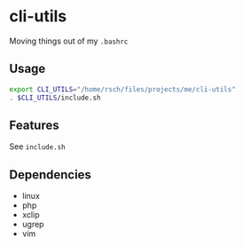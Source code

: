 # cli-utils

Moving things out of my `.bashrc`

## Usage

```sh
export CLI_UTILS="/home/rsch/files/projects/me/cli-utils"
. $CLI_UTILS/include.sh
```

## Features

See `include.sh`

## Dependencies

- linux
- php
- xclip
- ugrep
- vim

